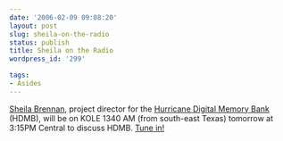 ```yaml
---
date: '2006-02-09 09:08:20'
layout: post
slug: sheila-on-the-radio
status: publish
title: Sheila on the Radio
wordpress_id: '299'

tags:
- Asides
---
```


[Sheila Brennan](http://www.foxnews1340.com/streaming_1340.asp), project director for the [Hurricane Digital Memory Bank](http://www.hurricanearchive.org/) (HDMB), will be on  KOLE 1340 AM (from south-east Texas) tomorrow at 3:15PM Central to discuss HDMB. [Tune in!](http://www.foxnews1340.com/streaming_1340.asp)
